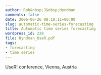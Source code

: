 ```yaml
---
author: Rob&nbsp;J&nbsp;Hyndman
comments: false
date: 2006-06-26 08:10:11+00:00
slug: automatic-time-series-forecasting
title: Automatic time series forecasting
wordpress_id: 228
file: Hyndman_UseR.pdf
tags:
- forecasting
- time series
---
```


UseR! conference, Vienna, Austria

